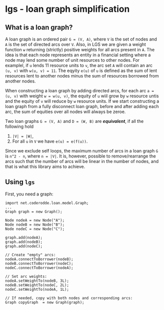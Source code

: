 # lgs - loan graph simplification

## What is a loan graph?
A loan graph is an ordered pair `G = (V, A)`, where `V` is the set of nodes and `A` is the set of directed arcs over `V`. Also, in LGS we are given a weight function `w` returning (strictly) positive weights for all arcs present in `A`. The idea is that each node represents an entity in a financial setting where a node may lend some number of unit resources to other nodes. For examplel, if `u` lends 11 resource units to `v`, the arc set `A` will contain an arc `(u, v)` with `w(u, v) = 11`. The eqyity `e(u)` of `u` is defined as the sum of lent resources lent to another nodes minus the sum of resources borrowed from another nodes.

When constructing a loan graph by adding directed arcs, for each arc `a = (u, v)` with weight `w = w(u, v)`, the equity of `u` wiil grow by `w` resource untis and the equity of `v` will reduce by `w` resource units. If we start constructing a loan graph from a fully disconnect loan graph, before and after adding each arc, the sum of equities over all nodes will always be zeroe. 

Two loan graphs `G = (V, A)` and `D = (W, B)` are ***equivalent***, if all the following hold
1. `|V| = |W|`,
2. For all `u` in `V` we have `e(u) = e(f(u))`.

Since we exclude self loops, the maximum number of arcs in a loan graph `G` is `n^2 - n`, where `n = |V|`. It is, however, possible to remove/rearrange the arcs such that the number of arcs will be linear in the number of nodes, and that is what this library aims to achieve.

## Using `lgs`

First, you need a graph:
```
import net.coderodde.loan.model.Graph;
...
Graph graph = new Graph();

Node nodeA = new Node("A");
Node nodeB = new Node("B");
Node nodeC = new Node("C");

graph.add(nodeA);
graph.add(nodeB);
graph.add(nodeC);

// Create "empty" arcs:
nodeA.connectToBorrower(nodeB);
nodeB.connectToBorrower(nodeC);
nodeC.connectToBorrower(nodeA);

// Set arc weights:
nodeA.setWeightTo(nodeB, 3L);
nodeB.setWeightTo(nodeC, 2L);
nodeC.setWeightTo(nodeA, 1L);

// If needed, copy with both nodes and corresponding arcs:
Graph copyGraph  = new Graph(graph);
```

